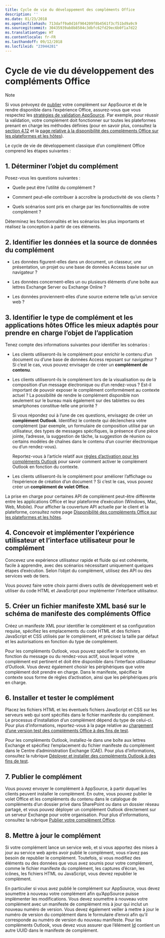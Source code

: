 ```yaml
---
title: Cycle de vie du développement des compléments Office
description: ''
ms.date: 01/23/2018
ms.openlocfilehash: 713daff9a0d16f904209f8b4561f3cf51bd9a9c9
ms.sourcegitcommit: 30435939ab8b8504c3dbfc62fd29ec6b0f1a7d22
ms.translationtype: HT
ms.contentlocale: fr-FR
ms.lasthandoff: 09/12/2018
ms.locfileid: "23944281"
---
```

# <a name="office-add-ins-development-lifecycle"></a>Cycle de vie du développement des compléments Office

> [!NOTE]
> Si vous prévoyez de [publier](../publish/publish.md) votre complément sur AppSource et de le rendre disponible dans l’expérience Office, assurez-vous que vous respectez les [stratégies de validation AppSource](https://docs.microsoft.com/office/dev/store/validation-policies). Par exemple, pour réussir la validation, votre complément doit fonctionner sur toutes les plateformes prenant en charge les méthodes définies (pour en savoir plus, consultez la [section 4.12](https://docs.microsoft.com/office/dev/store/validation-policies#4-apps-and-add-ins-behave-predictably) et la [page relative à la disponibilité des compléments Office sur les plateformes et les hôtes](../overview/office-add-in-availability.md)). 

Le cycle de vie de développement classique d’un complément Office comprend les étapes suivantes :


## <a name="1-decide-on-the-purpose-of-the-add-in"></a>1. Déterminer l’objet du complément
    
Posez-vous les questions suivantes :
    
- Quelle peut être l’utilité du complément ? 
        
- Comment peut-elle contribuer à accroître la productivité de vos clients ?
        
- Quels scénarios sont pris en charge par les fonctionnalités de votre complément ?
    
Déterminez les fonctionnalités et les scénarios les plus importants et réalisez la conception à partir de ces éléments. 

    
## <a name="2-identify-the-data-and-data-source-for-the-add-in"></a>2. Identifier les données et la source de données du complément
    
- Les données figurent-elles dans un document, un classeur, une présentation, un projet ou une base de données Access basée sur un navigateur ? 
    
- Les données concernent-elles un ou plusieurs éléments d’une boîte aux lettres Exchange Server ou Exchange Online ? 
    
- Les données proviennent-elles d’une source externe telle qu’un service web ?

    
## <a name="3-identify-the-type-of-add-in-and-office-host-applications-that-best-support-the-purpose-of-the-add-in"></a>3. Identifier le type de complément et les applications hôtes Office les mieux adaptés pour prendre en charge l’objet de l’application
    
Tenez compte des informations suivantes pour identifier les scénarios :
    
- Les clients utiliseront-ils le complément pour enrichir le contenu d’un document ou d’une base de données Access reposant sur navigateur ? Si c’est le cas, vous pouvez envisager de créer un **complément de contenu**. 
    
- Les clients utiliseront-ils le complément lors de la visualisation ou de la composition d’un message électronique ou d’un rendez-vous ? Est-il important de pouvoir exposer le complément conformément au contexte actuel ? La possibilité de rendre le complément disponible non seulement sur le bureau mais également sur des tablettes ou des smartphones constitue-telle une priorité ?
    
    Si vous répondez oui à l’une de ces questions, envisagez de créer un **complément Outlook**. Identifiez le contexte qui déclenchera votre complément (par exemple, un formulaire de composition utilisé par un utilisateur, des types de messages spécifiques, la présence d’une pièce jointe, l’adresse, la suggestion de tâche, la suggestion de réunion ou certains modèles de chaînes dans le contenu d’un courrier électronique ou d’un rendez-vous). 
        
    Reportez-vous à l’article relatif aux [règles d’activation pour les compléments Outlook](https://docs.microsoft.com/outlook/add-ins/activation-rules) pour savoir comment activer le complément Outlook en fonction du contexte. 
    
- Les clients utiliseront-ils le complément pour améliorer l’affichage ou l’expérience de création d’un document ? Si c’est le cas, vous pouvez créer un **complément de volet Office**. 

La prise en charge pour certaines API de complément peut-être différente entre les applications Office et leur plateforme d’exécution (Windows, Mac, Web, Mobile). Pour afficher la couverture API actuelle par le client et la plateforme, consultez notre page [Disponibilité des compléments Office sur les plateformes et les hôtes](../overview/office-add-in-availability.md).  

    
## <a name="4-design-and-implement-the-user-experience-and-user-interface-for-the-add-in"></a>4. Concevoir et implémenter l’expérience utilisateur et l’interface utilisateur pour le complément
    
Concevez une expérience utilisateur rapide et fluide qui est cohérente, facile à apprendre, avec des scénarios nécessitant uniquement quelques étapes d’exécution. Selon l’objet du complément, utilisez des API ou des services web de tiers.
    
Vous pouvez faire votre choix parmi divers outils de développement web et utiliser du code HTML et JavaScript pour implémenter l’interface utilisateur.

    
## <a name="5-create-an-xml-manifest-file-based-on-the-office-add-ins-manifest-schema"></a>5. Créer un fichier manifeste XML basé sur le schéma de manifeste des compléments Office
    
Créez un manifeste XML pour identifier le complément et sa configuration requise, spécifiez les emplacements du code HTML et des fichiers JavaScript et CSS utilisés par le complément, et précisez la taille par défaut et les autorisations  en fonction du type de complément.
    
Pour les compléments Outlook, vous pouvez spécifier le contexte, en fonction du message ou du rendez-vous actif, sous lequel votre complément est pertinent et doit être disponible dans l’interface utilisateur d’Outlook. Vous devez également choisir les périphériques que votre complément doit prendre en charge. Dans le manifeste, spécifiez le contexte sous forme de règles d’activation, ainsi que les périphériques pris en charge.
    

## <a name="6-install-and-test-the-add-in"></a>6. Installer et tester le complément
    
Placez les fichiers HTML et les éventuels fichiers JavaScript et CSS sur les serveurs web qui sont spécifiés dans le fichier manifeste du complément. Le processus d’installation d’un complément dépend du type de celui-ci. Pour plus d’informations, reportez-vous à la page relative au [chargement d’une version test des compléments Office à des fins de test](../testing/create-a-network-shared-folder-catalog-for-task-pane-and-content-add-ins.md).
    
Pour les compléments Outlook, installez-le dans une boîte aux lettres Exchange et spécifiez l’emplacement du fichier manifeste du complément dans le Centre d’administration Exchange (CAE). Pour plus d’informations, consultez la rubrique [Déployer et installer des compléments Outlook à des fins de test](https://docs.microsoft.com/outlook/add-ins/testing-and-tips).

    
## <a name="7-publish-the-add-in"></a>7. Publier le complément
    
Vous pouvez envoyer le complément à AppSource, à partir duquel les clients peuvent installer le complément. En outre, vous pouvez publier le volet Office et les compléments du contenu dans le catalogue de compléments d’un dossier privé dans SharePoint ou dans un dossier réseau partagé, et vous pouvez déployer un complément Outlook directement sur un serveur Exchange pour votre organisation. Pour plus d’informations, consultez la rubrique [Publier votre complément Office](../publish/publish.md).
    
    
## <a name="8-maintain-the-add-in"></a>8. Mettre à jour le complément
    
Si votre complément lance un service web, et si vous apportez des mises à jour au service web après avoir publié le complément, vous n’avez pas besoin de republier le complément. Toutefois, si vous modifiez des éléments ou des données que vous avez soumis pour votre complément, comme le fichier manifeste du complément, les captures d’écran, les icônes, les fichiers HTML ou JavaScript, vous devrez republier le complément. 
    
En particulier si vous avez publié le complément sur AppSource, vous devez soumettre à nouveau votre complément afin qu’AppSource puisse implémenter les modifications. Vous devez soumettre à nouveau votre complément avec un manifeste de complément mis à jour qui inclut un nouveau numéro de version. Vous devez également veiller à mettre à jour le numéro de version du complément dans le formulaire d’envoi afin qu’il corresponde au numéro de version du nouveau manifeste. Pour les compléments Outlook, vous devez vous assurer que l’élément [Id](https://docs.microsoft.com/javascript/office/manifest/id?view=office-js) contient un autre UUID dans le manifeste de complément.
    
